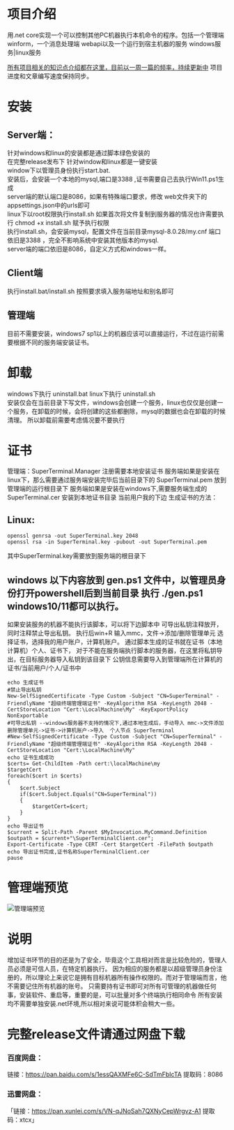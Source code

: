 # 项目介绍
用.net core实现一个可以控制其他PC机器执行本机命令的程序。包括一个管理端winform，一个消息处理端 webapi以及一个运行到宿主机器的服务  windows服务|linux服务

[所有项目相关的知识点介绍都在这里，目前以一周一篇的频率，持续更新中](https://www.zhihu.com/column/c_1441347599417094144) 项目进度和文章编写速度保持同步。


# 安装 
## Server端：
针对windows和linux的安装都是通过脚本绿色安装的  
在完整release发布下  针对window和linux都是一键安装  
window下以管理员身份执行start.bat.  
安装后，会安装一个本地的mysql,端口是3388 ,证书需要自己去执行Win11.ps1生成  
server端的默认端口是8086，如果有特殊端口要求，修改 web文件夹下的appsettings.json中的urls即可  
linux下以root权限执行install.sh
如果首次将文件复制到服务器的情况也许需要执行 chmod +x install.sh 赋予执行权限  
执行install.sh，会安装mysql，配置文件在当前目录mysql-8.0.28/my.cnf 端口依旧是3388 ，完全不影响系统中安装其他版本的mysql.  
server端的端口依旧是8086，自定义方式和windows一样。  
## Client端
执行install.bat/install.sh  按照要求填入服务端地址和别名即可
## 管理端
目前不需要安装，windows7 sp1以上的机器应该可以直接运行，不过在运行前需要根据不同的服务端安装证书。
# 卸载
windows下执行 uninstall.bat
linux下执行 uninstall.sh   
安装仅会在当前目录下写文件，windows会创建一个服务，linux也仅仅是创建一个服务，在卸载的时候，会将创建的这些都删除，mysql的数据也会在卸载的时候清理。
所以卸载前需要考虑情况要不要执行

# 证书
管理端：SuperTerminal.Manager 注册需要本地安装证书
服务端如果是安装在linux下，那么需要通过服务端安装完毕后当前目录下的 SuperTerminal.pem 放到管理端的运行根目录下
服务端如果是安装在windows下,需要服务端生成的 SuperTerminal.cer 安装到本地证书目录 当前用户我的下边
生成证书的方法：
## Linux:
```
openssl genrsa -out SuperTerminal.key 2048
openssl rsa -in SuperTerminal.key -pubout -out SuperTerminal.pem
```
其中SuperTerminal.key需要放到服务端的根目录下 
## windows 以下内容放到 gen.ps1 文件中，以管理员身份打开powershell后到当前目录 执行 ./gen.ps1  windows10/11都可以执行。
如果安装服务的机器不能执行该脚本，可以将下边脚本中 可导出私钥注释放开，同时注释禁止导出私钥。
执行后win+R 输入mmc，文件->添加/删除管理单元  选择证书，选择我的用户账户，计算机账户。
通过脚本生成的证书就在证书（本地计算机）个人、证书下， 对于不能在服务端执行脚本的服务器，在这里将私钥导出，在目标服务器导入私钥到该目录下
公钥信息需要导入到管理端所在计算机的 证书/当前用户/个人/证书中
```
echo 生成证书
#禁止导出私钥
New-SelfSignedCertificate -Type Custom -Subject "CN=SuperTerminal" -FriendlyName "超级终端管理端证书" -KeyAlgorithm RSA -KeyLength 2048 -CertStoreLocation "Cert:\LocalMachine\My" -KeyExportPolicy NonExportable
#可导出私钥 --windows服务器不支持的情况下,通过本地生成后，手动导入 mmc->文件添加删除管理单元->证书->计算机账户->导入  个人节点 SuperTerminal
#New-SelfSignedCertificate -Type Custom -Subject "CN=SuperTerminal" -FriendlyName "超级终端管理端证书" -KeyAlgorithm RSA -KeyLength 2048 -CertStoreLocation "Cert:\LocalMachine\My"
echo 证书生成成功
$certs= Get-ChildItem -Path cert:\localMachine\my
$targetCert
foreach($cert in $certs)
{
    $cert.Subject
    if($cert.Subject.Equals("CN=SuperTerminal"))
    {
        $targetCert=$cert;
    }
}
echo 导出证书
$current = Split-Path -Parent $MyInvocation.MyCommand.Definition
$outpath = $current+"\SuperTerminalClient.cer";
Export-Certificate -Type CERT -Cert $targetCert -FilePath $outpath
echo 导出证书完成,证书名称SuperTerminalClient.cer
pause
```

# 管理端预览
![管理端预览](https://images.gitee.com/uploads/images/2022/0417/155818_fa175059_1026745.png "QQ截图20220417155218.png")
# 说明
增加证书环节的目的还是为了安全，毕竟这个工具相对而言是比较危险的，管理人员必须是可信人员，在特定机器执行。
因为相应的服务都是以超级管理员身份注册的，所以理论上来说它是拥有目标机器所有操作权限的。而对于管理端而言，他不需要记住所有机器的账号。
只需要持有证书即可对所有可管理的机器做任何事，安装软件、重启等，重要的是，可以批量对多个终端执行相同命令
所有安装均不需要单独安装.net环境,所以相对来说可能体积会稍大一些。


# 完整release文件请通过网盘下载
### 百度网盘：
链接：https://pan.baidu.com/s/1essQAXMFe6C-SdTmFbIcTA
提取码：8086
### 迅雷网盘：
「链接：https://pan.xunlei.com/s/VN-qJNoSah7QXNyCepWrgvz-A1 提取码：xtcx」

